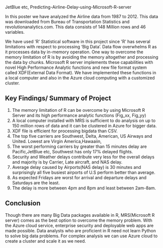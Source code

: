JetBlue etc, Predicting-Airline-Delay-using-Microsoft-R-server

In this poster we have analyzed the Airline data from 1987 to 2012. This data was downloaded from Bureau of Transportation Statistics and revolutionanalytics.com. This data consists of 148 Million rows and 46 variables.

We have used 'R' Statistical software in this project since 'R' has several limitations with respect to processing ‘Big Data’. Data flow overwhelms R as it processes data by in-memory operation.
One way  to overcome the memory limitation of R is by avoiding the memory altogether and processing the data by chunks. Microsoft R server implements these capabilities with novel High Performance Analytic functions and new file format system called XDF(External Data Format). We have implemented these functions in a local computer and also in the Azure cloud computing with a customized cluster. 


## Key Findings/ Summary of Project
1) The memory limitation of R can be overcome by using Microsoft R Server and its high performance analytic functions (Fig_xx, Fig_yy)
2) A local computer installed with MRS is sufficient to  do analysis  on up to 150 million rows of data and it can be clustered in Azure  for bigger data.
3) XDF file is efficient for processing bigdata than CSV.
4) The top five carriers are Southwest, Delta, American, US Airways and United. Lowest are Virgin America,Hawaaiin, 
5) The worst performing carriers by greater than 15 minutes delay are Pacific,JetBlue etc, Southwest has only 17% delayed flights.
6) Security and Weather delays contribute very less for the overall delays and majority is by Carrier, Late aircraft, and NAS delay.  
7) Average delay caused by Airports(NAS delay) is 30 minutes and surprisingly all five busiest airports of U.S perform better than average.
8) As expected Fridays are worst for arrival and departure delays and Saturdays are the least.
9) The delay is more between 4pm and 8pm and least between 2am-8am.


## Conclusion

Though there are many Big Data packages available in R, MRS(Microsoft R server) comes as the best option to overcome the memory problem. With the Azure cloud service, enterprise security and deployable web apps are made possible. Data analysts who are proficient in R need not learn Python to solve big data problems.
For complex analysis we can use Azure cloud to create a cluster and scale it as we need.
